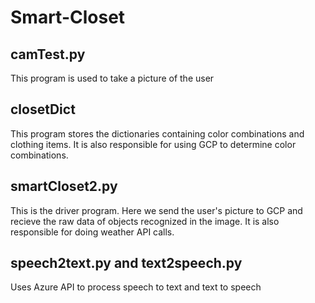 # Smart-Closet

## camTest.py
This program is used to take a picture of the user

## closetDict
This program stores the dictionaries containing color combinations and clothing items.
It is also responsible for using GCP to determine color combinations.

## smartCloset2.py
This is the driver program. Here we send the user's picture to GCP and recieve the raw data of objects recognized in the image. It is also responsible for doing weather API calls.

## speech2text.py and text2speech.py
Uses Azure API to process speech to text and text to speech
